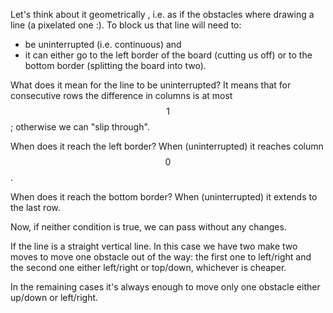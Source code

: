 Let's think about it geometrically , i.e. as if the obstacles where drawing a line (a pixelated one :).  To block us that line will need to:

- be uninterrupted (i.e. continuous) and
- it can either go to the left border of the board (cutting us off) or to the bottom border (splitting the board into two).

What does it mean for the line to be uninterrupted?  It means that for consecutive rows the difference in columns is at most $$1$$; otherwise we can "slip through".

When does it reach the left border?  When (uninterrupted) it reaches column $$0$$.

When does it reach the bottom border?  When (uninterrupted) it extends to the last row.

Now, if neither condition is true, we can pass without any changes.

If the line is a straight vertical line.  In this case we have two make two moves to move one obstacle out of the way: the first one to left/right and the second one either left/right or top/down, whichever is cheaper.

In the remaining cases it's always enough to move only one obstacle either up/down or left/right.
